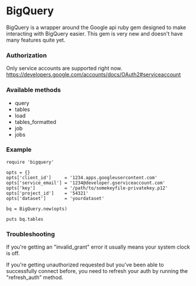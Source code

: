 # BigQuery

BigQuery is a wrapper around the Google api ruby gem designed to make interacting with BigQuery easier. This gem is very new and doesn't have many features quite yet.

### Authorization

Only service accounts are supported right now. https://developers.google.com/accounts/docs/OAuth2#serviceaccount

### Available methods

* query
* tables
* load
* tables_formatted
* job
* jobs

### Example

    require 'bigquery'

    opts = {}
    opts['client_id']     = '1234.apps.googleusercontent.com'
    opts['service_email'] = '1234@developer.gserviceaccount.com'
    opts['key']           = '/path/to/somekeyfile-privatekey.p12'
    opts['project_id']    = '54321'
    opts['dataset']       = 'yourdataset'

    bq = BigQuery.new(opts)

    puts bq.tables

### Troubleshooting

If you're getting an "invalid_grant" error it usually means your system clock is off.

If you're getting unauthorized requested but you've been able to successfully connect before, you need to refresh your auth by running the "refresh_auth" method.
